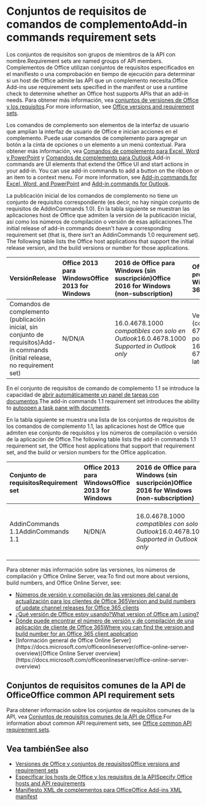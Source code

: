 # <a name="add-in-commands-requirement-sets"></a><span data-ttu-id="3e4b7-101">Conjuntos de requisitos de comandos de complemento</span><span class="sxs-lookup"><span data-stu-id="3e4b7-101">Add-in commands requirement sets</span></span>

<span data-ttu-id="3e4b7-102">Los conjuntos de requisitos son grupos de miembros de la API con nombre.</span><span class="sxs-lookup"><span data-stu-id="3e4b7-102">Requirement sets are named groups of API members.</span></span> <span data-ttu-id="3e4b7-103">Complementos de Office utilizan conjuntos de requisitos especificados en el manifiesto o una comprobación en tiempo de ejecución para determinar si un host de Office admite las API que un complemento necesita.</span><span class="sxs-lookup"><span data-stu-id="3e4b7-103">Office Add-ins use requirement sets specified in the manifest or use a runtime check to determine whether an Office host supports APIs that an add-in needs.</span></span> <span data-ttu-id="3e4b7-104">Para obtener más información, vea [conjuntos de versiones de Office y los requisitos](https://docs.microsoft.com/office/dev/add-ins/develop/office-versions-and-requirement-sets).</span><span class="sxs-lookup"><span data-stu-id="3e4b7-104">For more information, see [Office versions and requirement sets](https://docs.microsoft.com/office/dev/add-ins/develop/office-versions-and-requirement-sets).</span></span>

<span data-ttu-id="3e4b7-p102">Los comandos de complemento son elementos de la interfaz de usuario que amplían la interfaz de usuario de Office e inician acciones en el complemento. Puede usar comandos de complemento para agregar un botón a la cinta de opciones o un elemento a un menú contextual. Para obtener más información, vea [Comandos de complemento para Excel, Word y PowerPoint](https://docs.microsoft.com/office/dev/add-ins/design/add-in-commands) y [Comandos de complemento para Outlook](https://docs.microsoft.com/outlook/add-ins/add-in-commands-for-outlook).</span><span class="sxs-lookup"><span data-stu-id="3e4b7-p102">Add-in commands are UI elements that extend the Office UI and start actions in your add-in. You can use add-in commands to add a button on the ribbon or an item to a context menu. For more information, see [Add-in commands for Excel, Word, and PowerPoint](https://docs.microsoft.com/office/dev/add-ins/design/add-in-commands) and [Add-in commands for Outlook](https://docs.microsoft.com/outlook/add-ins/add-in-commands-for-outlook).</span></span>

<span data-ttu-id="3e4b7-p103">La publicación inicial de los comandos de complemento no tiene un conjunto de requisitos correspondiente (es decir, no hay ningún conjunto de requisitos de AddinCommands 1.0). En la tabla siguiente se muestran las aplicaciones host de Office que admiten la versión de la publicación inicial, así como los números de compilación o versión de esas aplicaciones.</span><span class="sxs-lookup"><span data-stu-id="3e4b7-p103">The initial release of add-in commands doesn't have a corresponding requirement set (that is, there isn't an AddinCommands 1.0 requirement set). The following table lists the Office host applications that support the initial release version, and the build versions or number for those applications.</span></span>  

| <span data-ttu-id="3e4b7-110">Versión</span><span class="sxs-lookup"><span data-stu-id="3e4b7-110">Release</span></span>   |  <span data-ttu-id="3e4b7-111">Office 2013 para Windows</span><span class="sxs-lookup"><span data-stu-id="3e4b7-111">Office 2013 for Windows</span></span> | <span data-ttu-id="3e4b7-112">2016 de Office para Windows (sin suscripción)</span><span class="sxs-lookup"><span data-stu-id="3e4b7-112">Office 2016 for Windows (non-subscription)</span></span> | <span data-ttu-id="3e4b7-113">Office 365 para profesionales de Windows</span><span class="sxs-lookup"><span data-stu-id="3e4b7-113">Office 365 for Windows</span></span>   |  <span data-ttu-id="3e4b7-114">Office 365 para iPad</span><span class="sxs-lookup"><span data-stu-id="3e4b7-114">Office 365 for iPad</span></span>  |  <span data-ttu-id="3e4b7-115">Office 365 para Mac</span><span class="sxs-lookup"><span data-stu-id="3e4b7-115">Office 365 for Mac</span></span>  | <span data-ttu-id="3e4b7-116">Office Online</span><span class="sxs-lookup"><span data-stu-id="3e4b7-116">Office Online</span></span>  |  
|:-----|:-----|:-----|:-----|:-----|:-----|:-----|
| <span data-ttu-id="3e4b7-117">Comandos de complemento (publicación inicial, sin conjunto de requisitos)</span><span class="sxs-lookup"><span data-stu-id="3e4b7-117">Add-in commands (initial release, no requirement set)</span></span> | <span data-ttu-id="3e4b7-118">N/D</span><span class="sxs-lookup"><span data-stu-id="3e4b7-118">N/A</span></span> | <span data-ttu-id="3e4b7-119">16.0.4678.1000 *compatibles con solo en Outlook*</span><span class="sxs-lookup"><span data-stu-id="3e4b7-119">16.0.4678.1000 *Supported in Outlook only*</span></span> |<span data-ttu-id="3e4b7-120">Versión 1603 (compilación 6769.0000) o posteriores</span><span class="sxs-lookup"><span data-stu-id="3e4b7-120">Version 1603 (Build 6769.0000) or later</span></span> | <span data-ttu-id="3e4b7-121">N/D</span><span class="sxs-lookup"><span data-stu-id="3e4b7-121">N/A</span></span> | <span data-ttu-id="3e4b7-122">15.33 o posteriores</span><span class="sxs-lookup"><span data-stu-id="3e4b7-122">15.33 or later</span></span>| <span data-ttu-id="3e4b7-123">Enero de 2016</span><span class="sxs-lookup"><span data-stu-id="3e4b7-123">January 2016</span></span> | |

<span data-ttu-id="3e4b7-124">En el conjunto de requisitos de comando de complemento 1.1 se introduce la capacidad de [abrir automáticamente un panel de tareas con documentos](https://docs.microsoft.com/office/dev/add-ins/develop/automatically-open-a-task-pane-with-a-document).</span><span class="sxs-lookup"><span data-stu-id="3e4b7-124">The add-in commands 1.1 requirement set introduces the ability to [autoopen a task pane with documents](https://docs.microsoft.com/office/dev/add-ins/develop/automatically-open-a-task-pane-with-a-document).</span></span>

<span data-ttu-id="3e4b7-125">En la tabla siguiente se muestra una lista de los conjuntos de requisitos de los comandos de complemento 1.1, las aplicaciones host de Office que admiten ese conjunto de requisitos y los números de compilación o versión de la aplicación de Office.</span><span class="sxs-lookup"><span data-stu-id="3e4b7-125">The following table lists the add-in commands 1.1 requirement set, the Office host applications that support that requirement set, and the build or version numbers for the Office application.</span></span> 

|  <span data-ttu-id="3e4b7-126">Conjunto de requisitos</span><span class="sxs-lookup"><span data-stu-id="3e4b7-126">Requirement set</span></span>  |  <span data-ttu-id="3e4b7-127">Office 2013 para Windows</span><span class="sxs-lookup"><span data-stu-id="3e4b7-127">Office 2013 for Windows</span></span> | <span data-ttu-id="3e4b7-128">2016 de Office para Windows (sin suscripción)</span><span class="sxs-lookup"><span data-stu-id="3e4b7-128">Office 2016 for Windows (non-subscription)</span></span> | <span data-ttu-id="3e4b7-129">Office 365 para profesionales de Windows</span><span class="sxs-lookup"><span data-stu-id="3e4b7-129">Office 365 for Windows</span></span>   |  <span data-ttu-id="3e4b7-130">Office 365 para iPad</span><span class="sxs-lookup"><span data-stu-id="3e4b7-130">Office 365 for iPad</span></span>  |  <span data-ttu-id="3e4b7-131">Office 365 para Mac</span><span class="sxs-lookup"><span data-stu-id="3e4b7-131">Office 365 for Mac</span></span>  | <span data-ttu-id="3e4b7-132">Office Online</span><span class="sxs-lookup"><span data-stu-id="3e4b7-132">Office Online</span></span>  |  
|:-----|:-----|:-----|:-----|:-----|:-----|:-----|
| <span data-ttu-id="3e4b7-133">AddinCommands 1.1</span><span class="sxs-lookup"><span data-stu-id="3e4b7-133">AddinCommands 1.1</span></span>  | <span data-ttu-id="3e4b7-134">N/D</span><span class="sxs-lookup"><span data-stu-id="3e4b7-134">N/A</span></span> | <span data-ttu-id="3e4b7-135">16.0.4678.1000 *compatibles con solo en Outlook*</span><span class="sxs-lookup"><span data-stu-id="3e4b7-135">16.0.4678.1000 *Supported in Outlook only*</span></span>  | <span data-ttu-id="3e4b7-136">Versión 1705 (compilación 8121.1000) o posteriores</span><span class="sxs-lookup"><span data-stu-id="3e4b7-136">Version 1705 (Build 8121.1000) or later</span></span> | <span data-ttu-id="3e4b7-137">N/D</span><span class="sxs-lookup"><span data-stu-id="3e4b7-137">N/A</span></span> | <span data-ttu-id="3e4b7-138">15.34 o posteriores</span><span class="sxs-lookup"><span data-stu-id="3e4b7-138">15.34 or later</span></span>| <span data-ttu-id="3e4b7-139">Mayo de 2017</span><span class="sxs-lookup"><span data-stu-id="3e4b7-139">May 2017</span></span> | |

<span data-ttu-id="3e4b7-140">Para obtener más información sobre las versiones, los números de compilación y Office Online Server, vea:</span><span class="sxs-lookup"><span data-stu-id="3e4b7-140">To find out more about versions, build numbers, and Office Online Server, see:</span></span>

- [<span data-ttu-id="3e4b7-141">Números de versión y compilación de las versiones del canal de actualización para los clientes de Office 365</span><span class="sxs-lookup"><span data-stu-id="3e4b7-141">Version and build numbers of update channel releases for Office 365 clients</span></span>](https://support.office.com/article/version-and-build-numbers-of-update-channel-releases-ae942449-1fca-4484-898b-a933ea23def7)
- [<span data-ttu-id="3e4b7-142">¿Qué versión de Office estoy usando?</span><span class="sxs-lookup"><span data-stu-id="3e4b7-142">What version of Office am I using?</span></span>](https://support.office.com/article/What-version-of-Office-am-I-using-932788b8-a3ce-44bf-bb09-e334518b8b19)
- [<span data-ttu-id="3e4b7-143">Dónde puede encontrar el número de versión y de compilación de una aplicación de cliente de Office 365</span><span class="sxs-lookup"><span data-stu-id="3e4b7-143">Where you can find the version and build number for an Office 365 client application</span></span>](https://support.office.com/article/version-and-build-numbers-of-update-channel-releases-ae942449-1fca-4484-898b-a933ea23def7)
- <span data-ttu-id="3e4b7-144">
  [Información general de Office Online Server](https://docs.microsoft.com/officeonlineserver/office-online-server-overview)</span><span class="sxs-lookup"><span data-stu-id="3e4b7-144">[Office Online Server overview](https://docs.microsoft.com/officeonlineserver/office-online-server-overview)</span></span>

## <a name="office-common-api-requirement-sets"></a><span data-ttu-id="3e4b7-145">Conjuntos de requisitos comunes de la API de Office</span><span class="sxs-lookup"><span data-stu-id="3e4b7-145">Office common API requirement sets</span></span>

<span data-ttu-id="3e4b7-146">Para obtener información sobre los conjuntos de requisitos comunes de la API, vea [Conjuntos de requisitos comunes de la API de Office](office-add-in-requirement-sets.md).</span><span class="sxs-lookup"><span data-stu-id="3e4b7-146">For information about common API requirement sets, see [Office common API requirement sets](office-add-in-requirement-sets.md).</span></span>

## <a name="see-also"></a><span data-ttu-id="3e4b7-147">Vea también</span><span class="sxs-lookup"><span data-stu-id="3e4b7-147">See also</span></span>

- [<span data-ttu-id="3e4b7-148">Versiones de Office y conjuntos de requisitos</span><span class="sxs-lookup"><span data-stu-id="3e4b7-148">Office versions and requirement sets</span></span>](https://docs.microsoft.com/office/dev/add-ins/develop/office-versions-and-requirement-sets)
- [<span data-ttu-id="3e4b7-149">Especificar los hosts de Office y los requisitos de la API</span><span class="sxs-lookup"><span data-stu-id="3e4b7-149">Specify Office hosts and API requirements</span></span>](https://docs.microsoft.com/office/dev/add-ins/develop/specify-office-hosts-and-api-requirements)
- [<span data-ttu-id="3e4b7-150">Manifiesto XML de complementos para Office</span><span class="sxs-lookup"><span data-stu-id="3e4b7-150">Office Add-ins XML manifest</span></span>](https://docs.microsoft.com/office/dev/add-ins/develop/add-in-manifests)
